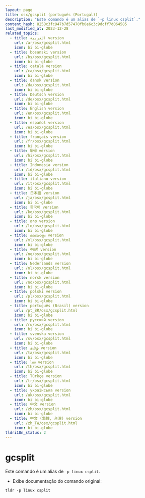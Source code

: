 ```yaml
---
layout: page
title: osx/gcsplit (português (Portugal))
description: "Este comando é um alias de `-p linux csplit`."
content_hash: 8258c3fc947b7d57470fb0e6c3c9dcff7d064585
last_modified_at: 2023-12-28
related_topics:
  - title: العربية version
    url: /ar/osx/gcsplit.html
    icon: bi bi-globe
  - title: bosanski version
    url: /bs/osx/gcsplit.html
    icon: bi bi-globe
  - title: català version
    url: /ca/osx/gcsplit.html
    icon: bi bi-globe
  - title: dansk version
    url: /da/osx/gcsplit.html
    icon: bi bi-globe
  - title: Deutsch version
    url: /de/osx/gcsplit.html
    icon: bi bi-globe
  - title: English version
    url: /en/osx/gcsplit.html
    icon: bi bi-globe
  - title: español version
    url: /es/osx/gcsplit.html
    icon: bi bi-globe
  - title: français version
    url: /fr/osx/gcsplit.html
    icon: bi bi-globe
  - title: हिन्दी version
    url: /hi/osx/gcsplit.html
    icon: bi bi-globe
  - title: Indonesia version
    url: /id/osx/gcsplit.html
    icon: bi bi-globe
  - title: italiano version
    url: /it/osx/gcsplit.html
    icon: bi bi-globe
  - title: 日本語 version
    url: /ja/osx/gcsplit.html
    icon: bi bi-globe
  - title: 한국어 version
    url: /ko/osx/gcsplit.html
    icon: bi bi-globe
  - title: ລາວ version
    url: /lo/osx/gcsplit.html
    icon: bi bi-globe
  - title: മലയാളം version
    url: /ml/osx/gcsplit.html
    icon: bi bi-globe
  - title: नेपाली version
    url: /ne/osx/gcsplit.html
    icon: bi bi-globe
  - title: Nederlands version
    url: /nl/osx/gcsplit.html
    icon: bi bi-globe
  - title: norsk version
    url: /no/osx/gcsplit.html
    icon: bi bi-globe
  - title: polski version
    url: /pl/osx/gcsplit.html
    icon: bi bi-globe
  - title: português (Brasil) version
    url: /pt_BR/osx/gcsplit.html
    icon: bi bi-globe
  - title: русский version
    url: /ru/osx/gcsplit.html
    icon: bi bi-globe
  - title: svenska version
    url: /sv/osx/gcsplit.html
    icon: bi bi-globe
  - title: தமிழ் version
    url: /ta/osx/gcsplit.html
    icon: bi bi-globe
  - title: ไทย version
    url: /th/osx/gcsplit.html
    icon: bi bi-globe
  - title: Türkçe version
    url: /tr/osx/gcsplit.html
    icon: bi bi-globe
  - title: українська version
    url: /uk/osx/gcsplit.html
    icon: bi bi-globe
  - title: 中文 version
    url: /zh/osx/gcsplit.html
    icon: bi bi-globe
  - title: 中文 (繁體, 台灣) version
    url: /zh_TW/osx/gcsplit.html
    icon: bi bi-globe
tldri18n_status: 2
---
```

# gcsplit

Este comando é um alias de `-p linux csplit`.

- Exibe documentação do comando original:

`tldr -p linux csplit`
